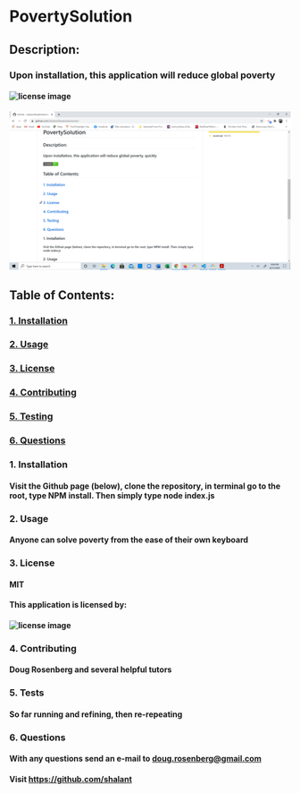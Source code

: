 # PovertySolution
  
  ## Description:
  ### Upon installation, this application will reduce global poverty
  #### ![license image](https://img.shields.io/badge/License-MIT-color=orange.svg)

![screenshot](images/readmeGen.png)

  ## Table of Contents:
  ###     [1. Installation](#Installation)
  ###     [2. Usage](#Usage)
  ###     [3. License](#License)
  ###     [4. Contributing](#Contributing)
  ###     [5. Testing](#Tests)
  ###     [6. Questions](#Questions)

  ### 1. Installation
  #### Visit the Github page (below), clone the repository, in terminal go to the root, type NPM install. Then simply type node index.js

  ### 2. Usage
  #### Anyone can solve poverty from the ease of their own keyboard

  ### 3. License
  #### MIT
  #### This application is licensed by:
  #### ![license image](https://img.shields.io/badge/License-MIT-color=orange.svg)

  ### 4. Contributing
  #### Doug Rosenberg and several helpful tutors

  ### 5. Tests
  #### So far running and refining, then re-repeating

  ### 6. Questions
  #### With any questions send an e-mail to doug.rosenberg@gmail.com
  #### Visit https://github.com/shalant

